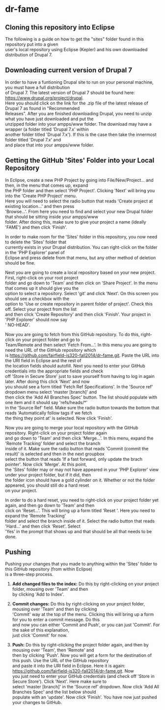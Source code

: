dr-fame
=======  
  
Cloning this repository into Eclipse  
------------------------------------  
  
The following is a guide on how to get the "sites" folder found in this repository put into a given  
user's local repository using Eclipse (Kepler) and his own downloaded distribution of Drupal 7.  
  
Downloading current version of Drupal 7  
---------------------------------------  
  
In order to have a funtioning Drupal site to run on your personal machine, you must have a full distribution  
of Drupal 7. The latest version of Drupal 7 should be found here: https://www.drupal.org/project/drupal.  
Here you should click on the link for the .zip file of the latest release of Drupal 7 as found in "Recommended  
Releases". After you are finished downloading Drupal, you need to unzip what you have just downloaded and put the  
unzipped folder into your ampps/www folder. The download may have a wrapper (a folder titled 'Drupal 7.x' within  
another folder titled 'Drupal 7.x'). If this is the case then take the innermost folder titled 'Drupal 7.x' and  
and place that into your ampps/www folder.  
  
  
Getting the GitHub 'Sites' Folder into your Local Repository  
------------------------------------------------------------  
  
In Eclipse, create a new PHP Project by going into File/New/Project... and then, in the menu that comes up, expand  
the PHP folder and then select 'PHP Project'. Clicking 'Next' will bring you into the 'Create PHP Project' menu.  
Here you will need to select the radio button that reads 'Create project at existing location...' and then press  
'Browse...'. From here you need to find and select your new Drupal folder that should be sitting inside your ampps/www  
folder. After doing this, make sure to give your project a name (ideally 'FAME') and then click 'Finish'.  
  
In order to make room for the 'Sites' folder in this repository, you now need to delete the 'Sites' folder that  
currently exists in your Drupal distribution. You can right-click on the folder in the 'PHP Explorer' panel of  
Eclipse and press delete from that menu, but any other method of deletion should be fine.  
  
Next you are going to create a local repository based on your new project. First, right-click on your root project  
folder and go down to 'Team' and then click on 'Share Project'. In the menu that comes up it should give you the  
option to select a repository. Select 'git' and click 'Next'. On this screen you should see a checkbox with the  
option to 'Use or create repository in parent folder of project'. Check this off. Select your project from the list  
and then click 'Create Repository' and then click 'Finish'. Your project in 'PHP Explorer' should now say  
'<project name> NO-HEAD'.  
  
Now you are going to fetch from this GitHub repository. To do this, right-click on your project folder and go to  
Team/Remote and then select 'Fetch From...'. In this menu you are going to need the URL of the GitHub repository which  
is https://github.com/fairfield-is320-fall2014/dr-fame.git. Paste the URL into the URI field in Eclipse and the rest of  
the location fields should autofill. Next you need to enter your GitHub credentials into the appropriate fields and check  
off 'Store in Secure Store' just to save yourself from having to log in again later. After doing this click 'Next' and now  
you should see a form titled 'Fetch Ref Specifications'. In the 'Source ref' dropdown menu select 'master [branch]' and  
then click the 'Add All Branches Spec' button. The list should populate with one item and it should say 'refs/heads/*'  
in the 'Source Ref' field. Make sure the radio button towards the bottom that reads 'Automatically follow tags if we fetch  
the thing they point at' is selected. Now click 'Finish'.  
  
Now you are going to merge your local repository with the GitHub repository. Right-click on your project folder again  
and go down to 'Team' and then click 'Merge...'. In this menu, expand the 'Remote Tracking' folder and select the branch  
inside of it. Make sure the radio button that reads 'Commit (commit the result)' is selected and then in the next groupbox  
select the button that reads 'If a fast forward, only update the brach pointer'. Now click 'Merge'. At this point,  
the 'Sites' folder may or may not have appeared in your 'PHP Explorer' view under your project folder, but if it did, then  
the folder icon should have a gold cylinder on it. Whether or not the folder appeared, you should still do a hard reset  
on your project.  
  
In order to do a hard reset, you need to right-click on your project folder yet again, and then go down to 'Team' and then  
click on 'Reset...'. This will bring up a form titled 'Reset <project name>'. Here you need to expand the 'Remote Tracking'  
folder and select the branch inside of it. Select the radio button that reads 'Hard...' and then click 'Reset'. Select  
'Yes' in the prompt that shows up and that should be all that needs to be done.  
  
  
Pushing  
-------  
  
Pushing your changes that you made to anything within the 'Sites' folder to this GitHub repository (from within Eclipse)  
is a three-step process.  
  
1) **Add changed files to the index:** Do this by right-clicking on your project folder, mousing over 'Team' and then  
by clicking 'Add to Index'.  
  
2) **Commit changes:** Do this by right-clicking on your project folder, mousing over 'Team' and then by clicking  
'Commit' way at the top of the menu. Clicking this will bring up a form for you to enter a commit message. Do this  
and now you can either 'Commit and Push', or you can just 'Commit'. For the sake of this explanation,  
just click 'Commit' for now.  
  
3) **Push:** Do this by right-clicking the project folder again, and then by mousing over 'Team', then 'Remote' and  
then by clicking 'Push'. Now you will get a form for the destination of this push. Use the URL of the GitHub repository  
and paste it into the URI field in Eclipse. Here it is again: https://github.com/fairfield-is320-fall2014/dr-fame.git. Now  
you just need to enter your GitHub credentials (and check off 'Store in Secure Store'). Click 'Next'. Here make sure to  
select 'master [branch]' in the 'Source ref' dropdown. Now click 'Add All Branches Spec' and the list below should  
populate with an 'update'. Now click 'Finish'. You have now just pushed your changes to GitHub.
